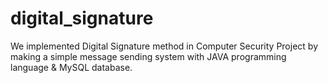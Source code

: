# digital_signature
We implemented Digital Signature method in Computer Security Project by making a simple message sending system with JAVA programming language &amp; MySQL database.
